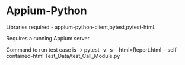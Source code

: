 # Appium-Python
Libraries required - appium-python-client,pytest,pytest-html.


Requires a running Appium server.


Command to run test case is ->  pytest -v -s --html=Report.html --self-contained-html Test_Data/test_Call_Module.py
